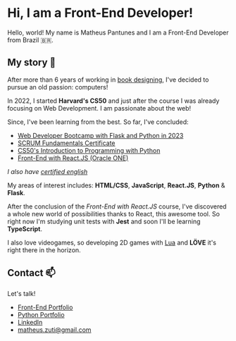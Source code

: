 
# Hi, I am a Front-End Developer!

Hello, world! My name is Matheus Pantunes and I am a Front-End Developer from Brazil 🇧🇷. 
## My story  💬
After more than 6 years of working in [book designing](https://agenciadama.com.br/), I've decided to pursue an old passion: computers! 

In 2022, I started **Harvard's CS50** and just after the course I was already focusing on Web Development. I am passionate about the web!

Since, I've been learning from the best. So far, I've concluded:

*  [Web Developer Bootcamp with Flask and Python in 2023](https://www.udemy.com/certificate/UC-1512d5cf-228f-43f0-8f21-156731f0783c/) 
*  [SCRUM Fundamentals Certificate](https://www.scrumstudy.com/certification/verify?type=SFC&number=960552)
*  [CS50's Introduction to Programming with Python](https://certificates.cs50.io/98184f7d-7b54-4ffd-9e9d-c90699d39cb6.pdf)
*  [Front-End with React.JS (Oracle ONE)](https://cursos.alura.com.br/degree/certificate/1d24c6d8-4e3a-4be4-8c59-2b1915dbe27d)
  
*I   also have  [certified english](https://www.efset.org/cert/QQKJU7)* 

My areas of interest includes: **HTML/CSS**, **JavaScript**, **React.JS**, **Python** & **Flask**. 

After the conclusion of the *Front-End with React.JS* course, I've discovered a whole new world of possibilities thanks to React, this awesome tool.
So right now I'm studying unit tests with **Jest** and soon I'll be learning **TypeScript**. 

I also love videogames, so developing 2D games with [Lua](https://www.lua.org/) and **LÖVE** it's right there in the horizon.

## Contact 📫
Let's talk!
* [Front-End Portfolio](https://amigodalua.github.io/portfolio-front/)
* [Python Portfolio](https://portfolio-ms95.onrender.com/)
* [LinkedIn](https://www.linkedin.com/in/matheus-pereira-antunes-5237ba260/)
* matheus.zuti@gmail.com




